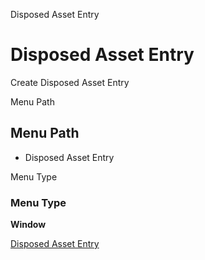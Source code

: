 
Disposed Asset Entry
# Disposed Asset Entry


Create Disposed Asset Entry

Menu Path
## Menu Path



- Disposed Asset Entry

Menu Type
### Menu Type

**Window**


[Disposed Asset Entry](../../functional-guide/window/window-disposed-asset-entry.md)